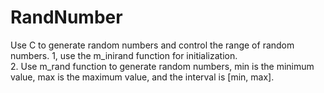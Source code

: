 # RandNumber
Use C to generate random numbers and control the range of random numbers.
1, use the m_inirand function for initialization.    
2. Use m_rand function to generate random numbers, min is the minimum value, max is the maximum value, and the interval is [min, max].
